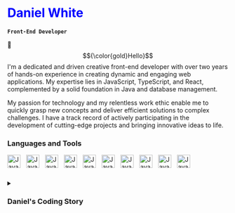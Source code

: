 # <span style="color: blue;">Daniel White</span>

**`Front-End Developer`**


👋 $${\color{gold}Hello}$$  I'm a dedicated and driven creative front-end developer
with over two years of hands-on experience in creating dynamic and engaging web applications. My expertise lies in JavaScript, TypeScript, and React, complemented by a solid foundation in Java and database management.

My passion for technology and my relentless work ethic enable me to quickly grasp new concepts and deliver efficient solutions to complex challenges. I have a track record of actively participating in the development of cutting-edge projects and bringing innovative ideas to life.

### Languages and Tools

<img align="left" alt="Java" width="30px" style="padding-right:10px;" src="https://cdn.jsdelivr.net/gh/devicons/devicon@latest/icons/java/java-original.svg" />
<img align="left" alt="Java" width="30px" style="padding-right:10px;" src="https://cdn.jsdelivr.net/gh/devicons/devicon@latest/icons/javascript/javascript-original.svg" />
<img align="left" alt="Java" width="30px" style="padding-right:10px;" src="https://cdn.jsdelivr.net/gh/devicons/devicon@latest/icons/typescript/typescript-original.svg" />
<img align="left" alt="Java" width="30px" style="padding-right:10px;" src="https://cdn.jsdelivr.net/gh/devicons/devicon@latest/icons/nextjs/nextjs-original.svg"  />
<img align="left" alt="Java" width="30px" style="padding-right:10px;" src="https://cdn.jsdelivr.net/gh/devicons/devicon@latest/icons/framermotion/framermotion-original.svg"  />
<img align="left" alt="Java" width="30px" style="padding-right:10px;" src="https://cdn.jsdelivr.net/gh/devicons/devicon@latest/icons/postgresql/postgresql-original.svg" />
<img align="left" alt="Java" width="30px" style="padding-right:10px;" src="https://cdn.jsdelivr.net/gh/devicons/devicon@latest/icons/gradle/gradle-original.svg"  />
<img align="left" alt="Java" width="30px" style="padding-right:10px;" src="https://cdn.jsdelivr.net/gh/devicons/devicon@latest/icons/maven/maven-original-wordmark.svg" />
<img align="left" alt="Java" width="30px" style="padding-right:10px;" src="https://cdn.jsdelivr.net/gh/devicons/devicon@latest/icons/react/react-original.svg" />
<img align="left" alt="Java" width="30px" style="padding-right:10px;" src="https://cdn.jsdelivr.net/gh/devicons/devicon@latest/icons/bootstrap/bootstrap-original.svg" />
<br/>

#

<details>

My fascination with computers began in childhood, driven by a relentless curiosity about how the digital world worked. I often wondered how platforms like YouTube, Google, and triple-A games were built. This curiosity sparked my journey into the realm of programming.

I started with Python, crafting simple programs such as calculators and games. One of my early projects was a small search engine using Google's API. However, Python and I eventually parted ways as I discovered my true passion for Java. With guidance from my uncle, a Java enthusiast, I delved into web development and software programming. One of my proudest achievements was developing a racing game with realistic car physics and a custom server architecture in Minecraft. This included creating APIs, custom commands, rank systems, and cosmetics.

Despite my success in backend development, my enthusiasm shifted when I discovered front-end development. The ability to see immediate changes on a website with just a single line of code captivated me. I immersed myself in HTML, CSS/SCSS, and advanced technologies like JavaScript, TypeScript, and React. My passion for front-end development grew as I explored motion and animation with tools like GSAP and Framer Motion.

Today, I continue to be inspired and driven by the dynamic and creative world of front-end development. My journey has taught me the importance of exploring new technologies and continually expanding my knowledge. To anyone on a similar path, I advise you to embrace new challenges, find your passion, and let it guide your learning.
<summary><h3>Daniel's Coding Story</h3>
</summary>


